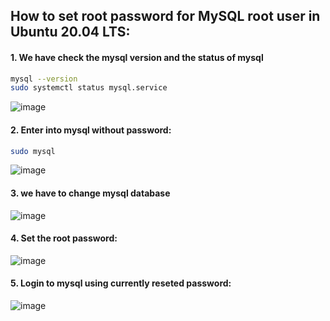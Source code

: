 ## How to set root password for MySQL root user in Ubuntu 20.04 LTS:

#### 1. We have check the mysql version and the status of mysql

 ```bash
 mysql --version
 sudo systemctl status mysql.service
 ```
 ![image](https://user-images.githubusercontent.com/91359308/166138918-cacf2890-a7e8-4a1c-ad89-227c7a48518b.png)

 
 #### 2. Enter into mysql without password:

 ```bash
 sudo mysql
 ```
 ![image](https://user-images.githubusercontent.com/91359308/166138993-54153ae9-4d2b-462b-b149-794d61669c89.png)

#### 3. we have to change mysql database

![image](https://user-images.githubusercontent.com/91359308/166139023-9d79602a-2f7e-4e15-b856-ea9a603ade3a.png)

#### 4.  Set the root password:

![image](https://user-images.githubusercontent.com/91359308/166139074-bcb64de1-9a0c-44c3-ae4c-9eb959b404b9.png)

#### 5. Login to mysql using currently reseted password:

![image](https://user-images.githubusercontent.com/91359308/166139117-42c7ebba-d76f-4834-a715-0a45f3fe9eb2.png)


